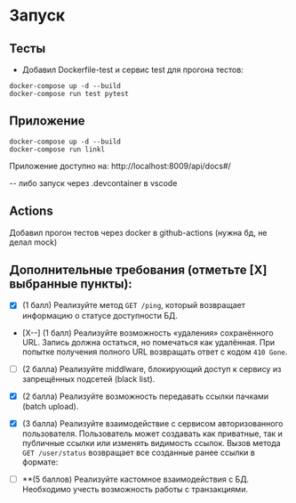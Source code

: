 # Запуск
## Тесты
- Добавил Dockerfile-test и сервис test для прогона тестов:
```
docker-compose up -d --build
docker-compose run test pytest
```
## Приложение
```
docker-compose up -d --build
docker-compose run linkl
```
Приложение доступно на:
http://localhost:8009/api/docs#/

-- либо запуск через .devcontainer в vscode

## Actions
Добавил прогон тестов через docker в github-actions (нужна бд, не делал mock)

## Дополнительные требования (отметьте [Х] выбранные пункты):

- [X] (1 балл) Реализуйте метод `GET /ping`, который возвращает информацию о статусе доступности БД.
- [X--] (1 балл) Реализуйте возможность «удаления» сохранённого URL. Запись должна остаться, но помечаться как удалённая. При попытке получения полного URL возвращать ответ с кодом `410 Gone`.
- [ ] (2 балла) Реализуйте middlware, блокирующий доступ к сервису из запрещённых подсетей (black list).
- [X] (2 балла) Реализуйте возможность передавать ссылки пачками (batch upload).
- [X] (3 балла) Реализуйте взаимодействие с сервисом авторизованного пользователя. Пользователь может создавать как приватные, так и публичные ссылки или изменять видимость ссылок. Вызов метода `GET /user/status` возвращает все созданные ранее ссылки в формате:
- [ ] **(5 баллов) Реализуйте кастомное взаимодействия с БД. Необходимо учесть возможность работы с транзакциями.

  